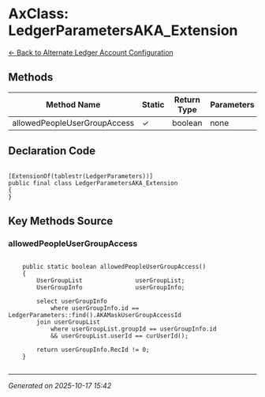 # AxClass: LedgerParametersAKA_Extension

[← Back to Alternate Ledger Account Configuration](../README.md)

## Methods

| Method Name | Static | Return Type | Parameters |
|-------------|--------|-------------|------------|
| allowedPeopleUserGroupAccess | ✓ | boolean | none |

## Declaration Code

```xpp

[ExtensionOf(tablestr(LedgerParameters))]
public final class LedgerParametersAKA_Extension
{
}

```

## Key Methods Source

### allowedPeopleUserGroupAccess

```xpp

	public static boolean allowedPeopleUserGroupAccess()
    {
        UserGroupList				userGroupList;
        UserGroupInfo				userGroupInfo;

        select userGroupInfo
            where userGroupInfo.id == LedgerParameters::find().AKAMaskUserGroupAccessId
        join userGroupList
            where userGroupList.groupId == userGroupInfo.id
            && userGroupList.userId == curUserId();

        return userGroupInfo.RecId != 0;
    }


```

---

*Generated on 2025-10-17 15:42*
